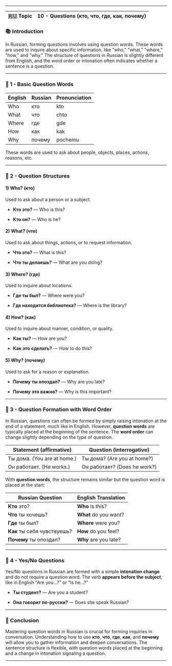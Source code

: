 
---

|🇷🇺 Topic|10 - Questions (кто, что, где, как, почему)|
|---|---|

### 📚 Introduction

In Russian, forming questions involves using question words. These words are used to inquire about specific information, like "who," "what," "where," "how," and "why." The structure of questions in Russian is slightly different from English, and the word order or intonation often indicates whether a sentence is a question.

---

### 🔑 1 - Basic Question Words

|English|Russian|Pronunciation|
|---|---|---|
|Who|кто|kto|
|What|что|chto|
|Where|где|gde|
|How|как|kak|
|Why|почему|pochemu|

These words are used to ask about people, objects, places, actions, reasons, etc.

---

### 🧪 2 - Question Structures

#### 1) **Who?** (кто)

Used to ask about a person or a subject.

- **Кто это?** — Who is this?
    
- **Кто он?** — Who is he?
    

#### 2) **What?** (что)

Used to ask about things, actions, or to request information.

- **Что это?** — What is this?
    
- **Что ты делаешь?** — What are you doing?
    

#### 3) **Where?** (где)

Used to inquire about locations.

- **Где ты был?** — Where were you?
    
- **Где находится библиотека?** — Where is the library?
    

#### 4) **How?** (как)

Used to inquire about manner, condition, or quality.

- **Как ты?** — How are you?
    
- **Как это сделать?** — How to do this?
    

#### 5) **Why?** (почему)

Used to ask for a reason or explanation.

- **Почему ты опоздал?** — Why are you late?
    
- **Почему это важно?** — Why is this important?
    

---

### 🧠 3 - Question Formation with Word Order

In Russian, questions can often be formed by simply raising intonation at the end of a statement, much like in English. However, **question words** are typically placed at the beginning of the sentence. The **word order** can change slightly depending on the type of question.

|Statement (affirmative)|Question (interrogative)|
|---|---|
|Ты дома. (You are at home.)|Ты дома? (Are you at home?)|
|Он работает. (He works.)|Он работает? (Does he work?)|

With **question words**, the structure remains similar but the question word is placed at the start:

|Russian Question|English Translation|
|---|---|
|**Кто** это?|**Who** is this?|
|**Что** ты хочешь?|**What** do you want?|
|**Где** ты был?|**Where** were you?|
|**Как** ты себя чувствуешь?|**How** do you feel?|
|**Почему** ты опоздал?|**Why** are you late?|

---

### 🔗 4 - Yes/No Questions

Yes/No questions in Russian are formed with a simple **intonation change** and do not require a question word. The verb **appears before the subject**, like in English "Are you...?" or "Is he...?"

- **Ты студент?** — Are you a student?
    
- **Она говорит по-русски?** — Does she speak Russian?
    

---

### 🎯 Conclusion

Mastering question words in Russian is crucial for forming inquiries in conversation. Understanding how to use **кто**, **что**, **где**, **как**, and **почему** will allow you to gather information and deepen conversations. The sentence structure is flexible, with question words placed at the beginning and a change in intonation signaling a question.

---